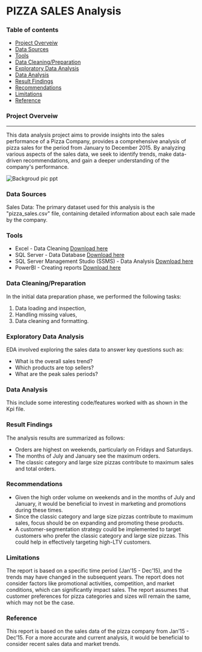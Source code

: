 # PIZZA SALES Analysis

### Table of contents

- [Project Overveiw](#project-Overveiw)
- [Data Sources](#data-Sources)
- [Tools](#Tools)
- [Data Cleaning/Preparation](#Data-Cleaning/Preparation)
- [Exploratory Data Analysis](#Exploratory-Data-Analysis)
- [Data Analysis](#Data-Analysis)
- [Result Findings](#Result-Findings)
- [Recommendations](#Recommendations)
- [Limitations](#Limitations)
- [Reference](#Reference)

  


### Project Overveiw
---

This data analysis project aims to provide insights into the sales performance of a Pizza Company, provides a comprehensive analysis of pizza sales for the period from January to December 2015. By analyzing various aspects of the sales data, we seek to identify trends, make data-driven recommendations, and gain a deeper understanding of the company's performance.



![Backgroud pic ppt](https://github.com/seyexiv/Oyadeyi_Oluwaseye_Israel/assets/112202812/84790abe-3a30-48f5-a017-9cb62a9a7aed)

### Data Sources

Sales Data: The primary dataset used for this analysis is the "pizza_sales.csv" file, containing detailed information about each sale made by the company.

### Tools

- Excel - Data Cleaning [Download here](https://www.microsoft.com/en-us/microsoft-365/excel)
- SQL Server - Data Database [Download here](https://www.microsoft.com/en-us/sql-server/sql-server-downloads)
- SQL Server Management Studio (SSMS) - Data Analysis [Download here](https://learn.microsoft.com/en-us/sql/ssms/download-sql-server-management-studio-ssms?view=sql-server-ver16)
- PowerBI - Creating reports [Download here](https://powerbi.microsoft.com/en-us/downloads/)

### Data Cleaning/Preparation
In the initial data preparation phase, we performed the following tasks:
1. Data loading and inspection,
2. Handling missing values,
3. Data cleaning and formatting.

### Exploratory Data Analysis
EDA involved exploring the sales data to answer key questions such as:
- What is the overall sales trend?
- Which products are top sellers?
- What are the peak sales periods?

### Data Analysis
This include some interesting code/features worked with
as shown in the Kpi file. 

### Result Findings 
The analysis results are summarized as follows:
- Orders are highest on weekends, particularly on Fridays and Saturdays.
- The months of July and January see the maximum orders.
- The classic category and large size pizzas contribute to maximum sales and total orders.

### Recommendations
- Given the high order volume on weekends and in the months of July and January, it would be beneficial to invest in marketing and promotions during these times.
- Since the classic category and large size pizzas contribute to maximum sales, focus should be on expanding and promoting these products.
- A customer-segmentation strategy could be implemented to target customers who prefer the classic category and large size pizzas. This could help in effectively targeting high-LTV customers.


### Limitations
The report is based on a specific time period (Jan’15 - Dec’15), and the trends may have changed in the subsequent years.
The report does not consider factors like promotional activities, competition, and market conditions, which can significantly impact sales.
The report assumes that customer preferences for pizza categories and sizes will remain the same, which may not be the case.

### Reference
This report is based on the sales data of the pizza company from Jan’15 - Dec’15. For a more accurate and current analysis, it would be beneficial to consider recent sales data and market trends.
